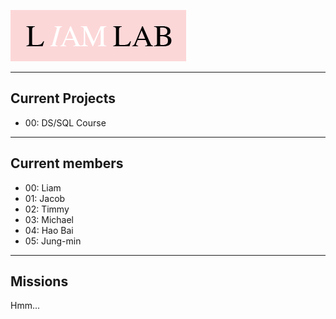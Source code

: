 ![](logo.png)

----

## Current Projects

- 00: DS/SQL Course

----

## Current members

- 00: Liam
- 01: Jacob
- 02: Timmy
- 03: Michael
- 04: Hao Bai
- 05: Jung-min

----

## Missions

Hmm...
